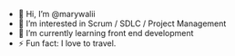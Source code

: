 - 👋 Hi, I’m @marywalii
- 👀 I’m interested in Scrum / SDLC / Project Management 
- 🌱 I’m currently learning front end development 
- ⚡ Fun fact: I love to travel. 

<!---
marywalii/marywalii is a ✨ special ✨ repository because its `README.md` (this file) appears on your GitHub profile.
You can click the Preview link to take a look at your changes.
--->
